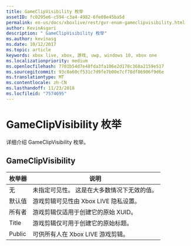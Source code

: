 ```yaml
---
title: GameClipVisibility 枚举
assetID: fc0295e6-c594-c3a4-4982-6fe08e45ba5d
permalink: en-us/docs/xboxlive/rest/gvr-enum-gameclipvisibility.html
author: KevinAsgari
description: " GameClipVisibility 枚举"
ms.author: kevinasg
ms.date: 10/12/2017
ms.topic: article
keywords: xbox live, xbox, 游戏, uwp, windows 10, xbox one
ms.localizationpriority: medium
ms.openlocfilehash: 7701b54d7e48fda3fa106e2d170c368a2159e517
ms.sourcegitcommit: 93c0a60cf531c7d9fe7b00e7cf78df86906f9d6e
ms.translationtype: MT
ms.contentlocale: zh-CN
ms.lasthandoff: 11/23/2018
ms.locfileid: "7574695"
---
```

# <a name="gameclipvisibility-enumeration"></a>GameClipVisibility 枚举
详细介绍 GameClipVisibility 枚举。 
<a id="ID4ER"></a>

 
## <a name="gameclipvisibility"></a>GameClipVisibility
 
| <b>枚举器</b>| <b>说明</b>| 
| --- | --- | 
| 无| 未指定可见性。 这是在大多数情况下无效的值。| 
| 默认值| 游戏剪辑可见性由 Xbox LIVE 隐私设置。| 
| 所有者| 游戏剪辑仅适用于创建它的原始 XUID。| 
| Title| 游戏剪辑仅可用于创建它的原始标题。| 
| Public| 可供所有人在 Xbox LIVE 游戏剪辑。| 
  